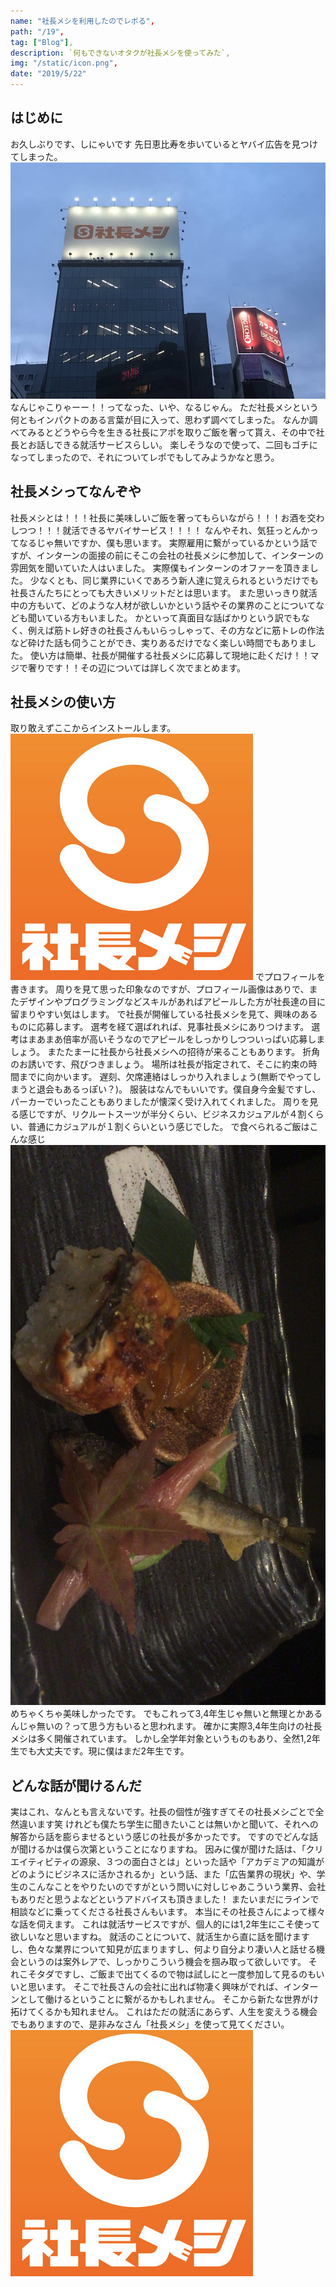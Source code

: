 ```yaml
---
name: "社長メシを利用したのでレポる",
path: "/19",
tag: ["Blog"],
description: `何もできないオタクが社長メシを使ってみた`,
img: "/static/icon.png",
date: "2019/5/22"
---
```


## はじめに
お久しぶりです、しにゃいです
先日恵比寿を歩いているとヤバイ広告を見つけてしまった。
<img src="/static/18-2.jpg">
なんじゃこりゃーー！！ってなった、いや、なるじゃん。
ただ社長メシという何ともインパクトのある言葉が目に入って、思わず調べてしまった。
なんか調べてみるとどうやら今を生きる社長にアポを取りご飯を奢って貰え、その中で社長とお話しできる就活サービスらしい。
楽しそうなので使って、二回もゴチになってしまったので、それについてレポでもしてみようかなと思う。
## 社長メシってなんぞや
社長メシとは！！！社長に美味しいご飯を奢ってもらいながら！！！お酒を交わしつつ！！！就活できるヤバイサービス！！！！
なんやそれ、気狂っとんかってなるじゃ無いですか、僕も思います。
実際雇用に繋がっているかという話ですが、インターンの面接の前にそこの会社の社長メシに参加して、インターンの雰囲気を聞いていた人はいました。
実際僕もインターンのオファーを頂きました。
少なくとも、同じ業界にいくであろう新人達に覚えられるというだけでも社長さんたちにとっても大きいメリットだとは思います。
また思いっきり就活中の方もいて、どのような人材が欲しいかという話やその業界のことについてなども聞いている方もいました。
かといって真面目な話ばかりという訳でもなく、例えば筋トレ好きの社長さんもいらっしゃって、その方などに筋トレの作法など砕けた話も伺うことができ、実りあるだけでなく楽しい時間でもありました。
使い方は簡単、社長が開催する社長メシに応募して現地に赴くだけ！！マジで奢りです！！その辺については詳しく次でまとめます。
## 社長メシの使い方
取り敢えずここからインストールします。
<a href="https://itunes.apple.com/jp/app/%E7%A4%BE%E9%95%B7%E3%81%A8%E5%AD%A6%E7%94%9F%E3%81%8C%E7%9B%B4%E6%8E%A5%E5%87%BA%E4%BC%9A%E3%81%88%E3%82%8B%E5%B0%B1%E6%B4%BB%E3%82%A2%E3%83%97%E3%83%AA-%E7%A4%BE%E9%95%B7%E3%83%A1%E3%82%B7/id1359582806?mt=8"><img src="/static/19-1.png"></a>
でプロフィールを書きます。
周りを見て思った印象なのですが、プロフィール画像はありで、またデザインやプログラミングなどスキルがあればアピールした方が社長達の目に留まりやすい気はします。
で社長が開催している社長メシを見て、興味のあるものに応募します。
選考を経て選ばれれば、見事社長メシにありつけます。
選考はまあまあ倍率が高いそうなのでアピールをしっかりしつついっぱい応募しましょう。
またたまーに社長から社長メシへの招待が来ることもあります。
折角のお誘いです、飛びつきましょう。
場所は社長が指定されて、そこに約束の時間までに向かいます。
遅刻、欠席連絡はしっかり入れましょう(無断でやってしまうと退会もあるっぽい？)。
服装はなんでもいいです。僕自身今金髪ですし、パーカーでいったこともありましたが懐深く受け入れてくれました。
周りを見る感じですが、リクルートスーツが半分くらい、ビジネスカジュアルが４割くらい、普通にカジュアルが１割くらいという感じでした。
で食べられるご飯はこんな感じ
<img src="/static/19-3.png">
めちゃくちゃ美味しかったです。
でもこれって3,4年生じゃ無いと無理とかあるんじゃ無いの？って思う方もいると思われます。
確かに実際3,4年生向けの社長メシは多く開催されています。
しかし全学年対象というものもあり、全然1,2年生でも大丈夫です。現に僕はまだ2年生です。
## どんな話が聞けるんだ
実はこれ、なんとも言えないです。社長の個性が強すぎてその社長メシごとで全然違います笑
けれども僕たち学生に聞きたいことは無いかと聞いて、それへの解答から話を膨らませるという感じの社長が多かったです。
ですのでどんな話が聞けるかは僕ら次第ということになりますね。
因みに僕が聞けた話は、「クリエイティビティの源泉、３つの面白さとは」といった話や「アカデミアの知識がどのようにビジネスに活かされるか」という話、また「広告業界の現状」や、学生のこんなことをやりたいのですがという問いに対しじゃあこういう業界、会社もありだと思うよなどというアドバイスも頂きました！
またいまだにラインで相談などに乗ってくださる社長さんもいます。
本当にその社長さんによって様々な話を伺えます。
これは就活サービスですが、個人的には1,2年生にこそ使って欲しいなと思いますね。
就活のことについて、就活生から直に話を聞けますし、色々な業界について知見が広まりますし、何より自分より凄い人と話せる機会というのは案外レアで、しっかりこういう機会を掴み取って欲しいです。
それこそタダですし、ご飯まで出てくるので物は試しにと一度参加して見るのもいいと思います。
そこで社長さんの会社に出れば物凄く興味がでれば、インターンとして働けるということに繋がるかもしれません。
そこから新たな世界がけ拓けてくるかも知れません。
これはただの就活にあらず、人生を変えうる機会でもありますので、是非みなさん「社長メシ」を使って見てください。
<a href="https://itunes.apple.com/jp/app/%E7%A4%BE%E9%95%B7%E3%81%A8%E5%AD%A6%E7%94%9F%E3%81%8C%E7%9B%B4%E6%8E%A5%E5%87%BA%E4%BC%9A%E3%81%88%E3%82%8B%E5%B0%B1%E6%B4%BB%E3%82%A2%E3%83%97%E3%83%AA-%E7%A4%BE%E9%95%B7%E3%83%A1%E3%82%B7/id1359582806?mt=8"><img src="/static/19-1.png"></a>